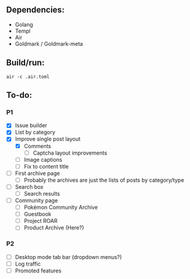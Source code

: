 ## Dependencies:
- Golang
- Templ
- Air
- Goldmark / Goldmark-meta

## Build/run:
`air -c .air.toml`

## To-do:
### P1
- [x] Issue builder
- [x] List by category
- [x] Improve single post layout
   - [x] Comments
      - [ ] Captcha layout improvements
   - [ ] Image captions
   - [ ] Fix to content title
- [ ] First archive page
   - [ ] Probably the archives are just the lists of posts by category/type
- [ ] Search box
   - [ ] Search results
- [ ] Community page
   - [ ] Pokémon Community Archive
   - [ ] Guestbook
   - [ ] Project ROAR
   - [ ] Product Archive (Here?)
### P2
- [ ] Desktop mode tab bar (dropdown menus?)
- [ ] Log traffic
- [ ] Promoted features
